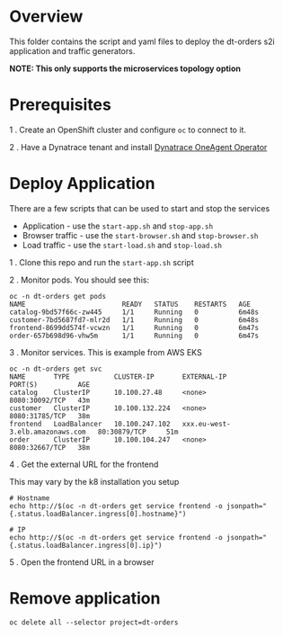 # Overview 

This folder contains the script and yaml files to deploy the dt-orders s2i application and traffic generators.

**NOTE: This only supports the microservices topology option**

# Prerequisites

1 . Create an OpenShift cluster and configure `oc` to connect to it.

2 . Have a Dynatrace tenant and install [Dynatrace OneAgent Operator](https://www.dynatrace.com/support/help/technology-support/cloud-platforms/kubernetes/deploy-oneagent-k8/)  

# Deploy Application

There are a few scripts that can be used to start and stop the services
* Application - use the `start-app.sh` and `stop-app.sh`
* Browser traffic - use the `start-browser.sh` and `stop-browser.sh`
* Load traffic - use the `start-load.sh` and `stop-load.sh`

1 . Clone this repo and run the `start-app.sh` script

2 . Monitor pods.  You should see this:
```
oc -n dt-orders get pods
NAME                        READY   STATUS    RESTARTS   AGE
catalog-9bd57f66c-zw445     1/1     Running   0          6m48s
customer-7bd5687fd7-mlr2d   1/1     Running   0          6m48s
frontend-8699dd574f-vcwzn   1/1     Running   0          6m47s
order-657b698d96-vhw5m      1/1     Running   0          6m47s
```

3 . Monitor services.  This is example from AWS EKS
```
oc -n dt-orders get svc
NAME       TYPE           CLUSTER-IP       EXTERNAL-IP                       PORT(S)          AGE
catalog    ClusterIP      10.100.27.48     <none>                            8080:30092/TCP   43m
customer   ClusterIP      10.100.132.224   <none>                            8080:31785/TCP   38m
frontend   LoadBalancer   10.100.247.102   xxx.eu-west-3.elb.amazonaws.com   80:30879/TCP     51m
order      ClusterIP      10.100.104.247   <none>                            8080:32667/TCP   38m
```

4 . Get the external URL for the frontend

This may vary by the k8 installation you setup

```
# Hostname
echo http://$(oc -n dt-orders get service frontend -o jsonpath="{.status.loadBalancer.ingress[0].hostname}")

# IP
echo http://$(oc -n dt-orders get service frontend -o jsonpath="{.status.loadBalancer.ingress[0].ip}")
```

5 . Open the frontend URL in a browser

# Remove application

```
oc delete all --selector project=dt-orders
```